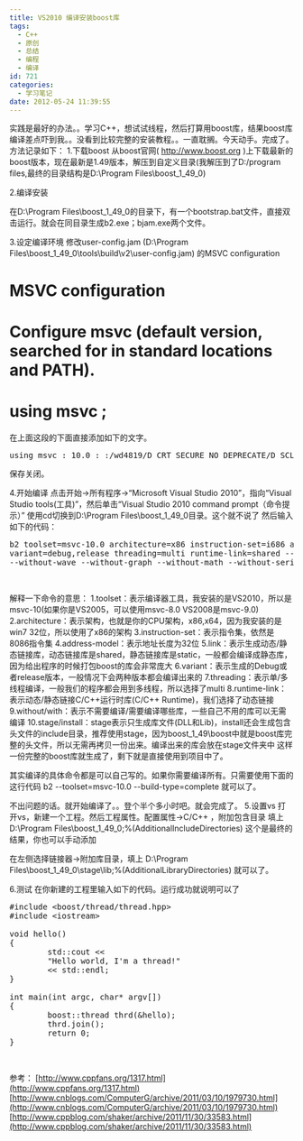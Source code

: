 ```yaml
---
title: VS2010 编译安装boost库
tags:
  - C++
  - 原创
  - 总结
  - 编程
  - 编译
id: 721
categories:
  - 学习笔记
date: 2012-05-24 11:39:55
---
```


实践是最好的办法。。学习C++，想试试线程，然后打算用boost库，结果boost库编译差点吓到我。。没看到比较完整的安装教程。。一直耽搁。今天动手。完成了。方法记录如下：
1.下载boost
从boost官网( http://www.boost.org )上下载最新的boost版本，现在最新是1.49版本，解压到自定义目录(我解压到了D:/program files,最终的目录结构是D:\Program Files\boost_1_49_0)

2.编译安装

在D:\Program Files\boost_1_49_0的目录下，有一个bootstrap.bat文件，直接双击运行。就会在同目录生成b2.exe；bjam.exe两个文件。

3.设定编译环境
修改user-config.jam (D:\Program Files\boost_1_49_0\tools\build\v2\user-config.jam) 的MSVC configuration
# MSVC configuration
# Configure msvc (default version, searched for in standard locations and PATH).
# using msvc ;
在上面这段的下面直接添加如下的文字。
<pre class="lang:default decode:true">using msvc : 10.0 : :/wd4819/D_CRT_SECURE_NO_DEPRECATE/D_SCL_SECURE_NO_DEPRECATE/D_SECURE_SCL=0 ;</pre>
保存关闭。

4.开始编译
点击开始-&gt;所有程序-&gt;“Microsoft Visual Studio 2010”，指向“Visual Studio tools(工具)”，然后单击“Visual Studio 2010 command prompt（命令提示）” 使用cd切换到D:\Program Files\boost_1_49_0目录。这个就不说了
然后输入如下的代码：
<pre class="lang:sh decode:true  crayon-selected">b2 toolset=msvc-10.0 architecture=x86 instruction-set=i686 address-model=32 link=static 
variant=debug,release threading=multi runtime-link=shared --without-python --without-mpi 
--without-wave --without-graph --without-math --without-serialization stage</pre>
&nbsp;

解释一下命令的意思：
1.toolset：表示编译器工具，我安装的是VS2010，所以是msvc-10(如果你是VS2005，可以使用msvc-8.0 VS2008是msvc-9.0)
2.architecture：表示架构，也就是你的CPU架构，x86,x64，因为我安装的是win7 32位，所以使用了x86的架构
3.instruction-set：表示指令集，依然是8086指令集
4.address-model：表示地址长度为32位
5.link：表示生成动态/静态链接库，动态链接库是shared，静态链接库是static，一般都会编译成静态库，因为给出程序的时候打包boost的库会非常庞大
6.variant：表示生成的Debug或者release版本，一般情况下会两种版本都会编译出来的
7.threading：表示单/多线程编译，一般我们的程序都会用到多线程，所以选择了multi
8.runtime-link：表示动态/静态链接C/C++运行时库(C/C++ Runtime)，我们选择了动态链接
9.without/with：表示不需要编译/需要编译哪些库，一些自己不用的库可以无需编译
10.stage/install：stage表示只生成库文件(DLL和Lib)，install还会生成包含头文件的include目录，推荐使用stage，因为boost_1_49\boost中就是boost库完整的头文件，所以无需再拷贝一份出来。编译出来的库会放在stage文件夹中
这样一份完整的boost库就生成了，剩下就是直接使用到项目中了。

其实编译的具体命令都是可以自己写的。如果你需要编译所有。只需要使用下面的这行代码
b2 --toolset=msvc-10.0 --build-type=complete
就可以了。

不出问题的话。就开始编译了。。登个半个多小时吧。就会完成了。
5.设置vs
打开vs，新建一个工程。然后工程属性。配置属性-&gt;C/C++ ，附加包含目录
填上
D:\Program Files\boost_1_49_0;%(AdditionalIncludeDirectories)
这个是最终的结果，你也可以手动添加

在左侧选择链接器-&gt;附加库目录，填上
D:\Program Files\boost_1_49_0\stage\lib;%(AdditionalLibraryDirectories)
就可以了。

6.测试
在你新建的工程里输入如下的代码。运行成功就说明可以了
<pre class="lang:c++ decode:true ">#include &lt;boost/thread/thread.hpp&gt;
#include &lt;iostream&gt;

void hello()
{
        std::cout &lt;&lt;
        "Hello world, I'm a thread!"
        &lt;&lt; std::endl;
}

int main(int argc, char* argv[])
{
        boost::thread thrd(&amp;hello);
        thrd.join();
        return 0;
}</pre>
&nbsp;

参考：
[http://www.cppfans.org/1317.html](http://www.cppfans.org/1317.html)
[http://www.cnblogs.com/ComputerG/archive/2011/03/10/1979730.html](http://www.cnblogs.com/ComputerG/archive/2011/03/10/1979730.html)
[http://www.cppblog.com/shaker/archive/2011/11/30/33583.html](http://www.cppblog.com/shaker/archive/2011/11/30/33583.html)